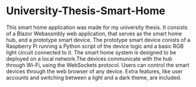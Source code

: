 # University-Thesis-Smart-Home
This smart home application was made for my university thesis. It consists of a Blazor Webassmbly web application, that serves as the smart home hub, and a prototype smart device. The prototype smart device conists of a Raspberry Pi running a Python script of the device logic and a basic RGB light circuit connected to it. The smart home system is designed to be deployed on a local network.The devices communicate with the hub through Wi-Fi, using the WebSockets protocol. Users can control the smart devices through the web browser of any device. Extra features, like user accounts and switching between a light and a dark theme, are included.
